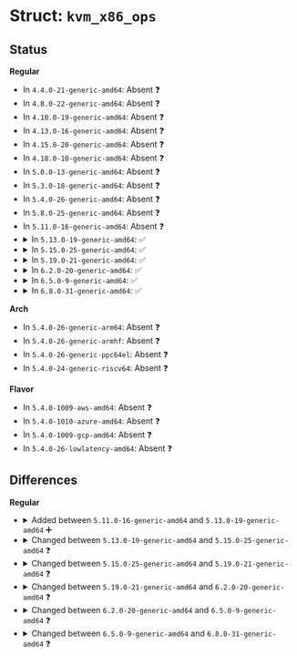 # Struct: <code>kvm_x86_ops</code>

## Status
<b>Regular</b>
<ul>
<li>
In <code>4.4.0-21-generic-amd64</code>: Absent ❓
</li>
<li>
In <code>4.8.0-22-generic-amd64</code>: Absent ❓
</li>
<li>
In <code>4.10.0-19-generic-amd64</code>: Absent ❓
</li>
<li>
In <code>4.13.0-16-generic-amd64</code>: Absent ❓
</li>
<li>
In <code>4.15.0-20-generic-amd64</code>: Absent ❓
</li>
<li>
In <code>4.18.0-10-generic-amd64</code>: Absent ❓
</li>
<li>
In <code>5.0.0-13-generic-amd64</code>: Absent ❓
</li>
<li>
In <code>5.3.0-18-generic-amd64</code>: Absent ❓
</li>
<li>
In <code>5.4.0-26-generic-amd64</code>: Absent ❓
</li>
<li>
In <code>5.8.0-25-generic-amd64</code>: Absent ❓
</li>
<li>
In <code>5.11.0-16-generic-amd64</code>: Absent ❓
</li>
<li>
<details>
<summary>In <code>5.13.0-19-generic-amd64</code>: ✅</summary>

```c
struct kvm_x86_ops {
    int (*)() hardware_enable;
    void (*)() hardware_disable;
    void (*)() hardware_unsetup;
    bool (*)() cpu_has_accelerated_tpr;
    bool (*)(struct kvm *, u32) has_emulated_msr;
    void (*)(struct kvm_vcpu *) vcpu_after_set_cpuid;
    unsigned int vm_size;
    int (*)(struct kvm *) vm_init;
    void (*)(struct kvm *) vm_destroy;
    int (*)(struct kvm_vcpu *) vcpu_create;
    void (*)(struct kvm_vcpu *) vcpu_free;
    void (*)(struct kvm_vcpu *, bool) vcpu_reset;
    void (*)(struct kvm_vcpu *) prepare_guest_switch;
    void (*)(struct kvm_vcpu *, int) vcpu_load;
    void (*)(struct kvm_vcpu *) vcpu_put;
    void (*)(struct kvm_vcpu *) update_exception_bitmap;
    int (*)(struct kvm_vcpu *, struct msr_data *) get_msr;
    int (*)(struct kvm_vcpu *, struct msr_data *) set_msr;
    u64 (*)(struct kvm_vcpu *, int) get_segment_base;
    void (*)(struct kvm_vcpu *, struct kvm_segment *, int) get_segment;
    int (*)(struct kvm_vcpu *) get_cpl;
    void (*)(struct kvm_vcpu *, struct kvm_segment *, int) set_segment;
    void (*)(struct kvm_vcpu *, int *, int *) get_cs_db_l_bits;
    void (*)(struct kvm_vcpu *, long unsigned int) set_cr0;
    bool (*)(struct kvm_vcpu *, long unsigned int) is_valid_cr4;
    void (*)(struct kvm_vcpu *, long unsigned int) set_cr4;
    int (*)(struct kvm_vcpu *, u64) set_efer;
    void (*)(struct kvm_vcpu *, struct desc_ptr *) get_idt;
    void (*)(struct kvm_vcpu *, struct desc_ptr *) set_idt;
    void (*)(struct kvm_vcpu *, struct desc_ptr *) get_gdt;
    void (*)(struct kvm_vcpu *, struct desc_ptr *) set_gdt;
    void (*)(struct kvm_vcpu *) sync_dirty_debug_regs;
    void (*)(struct kvm_vcpu *, long unsigned int) set_dr7;
    void (*)(struct kvm_vcpu *, enum kvm_reg) cache_reg;
    long unsigned int (*)(struct kvm_vcpu *) get_rflags;
    void (*)(struct kvm_vcpu *, long unsigned int) set_rflags;
    void (*)(struct kvm_vcpu *) tlb_flush_all;
    void (*)(struct kvm_vcpu *) tlb_flush_current;
    int (*)(struct kvm *) tlb_remote_flush;
    int (*)(struct kvm *, struct kvm_tlb_range *) tlb_remote_flush_with_range;
    void (*)(struct kvm_vcpu *, gva_t) tlb_flush_gva;
    void (*)(struct kvm_vcpu *) tlb_flush_guest;
    enum exit_fastpath_completion (*)(struct kvm_vcpu *) run;
    int (*)(struct kvm_vcpu *, enum exit_fastpath_completion) handle_exit;
    int (*)(struct kvm_vcpu *) skip_emulated_instruction;
    void (*)(struct kvm_vcpu *) update_emulated_instruction;
    void (*)(struct kvm_vcpu *, int) set_interrupt_shadow;
    u32 (*)(struct kvm_vcpu *) get_interrupt_shadow;
    void (*)(struct kvm_vcpu *, unsigned char *) patch_hypercall;
    void (*)(struct kvm_vcpu *) set_irq;
    void (*)(struct kvm_vcpu *) set_nmi;
    void (*)(struct kvm_vcpu *) queue_exception;
    void (*)(struct kvm_vcpu *) cancel_injection;
    int (*)(struct kvm_vcpu *, bool) interrupt_allowed;
    int (*)(struct kvm_vcpu *, bool) nmi_allowed;
    bool (*)(struct kvm_vcpu *) get_nmi_mask;
    void (*)(struct kvm_vcpu *, bool) set_nmi_mask;
    void (*)(struct kvm_vcpu *) enable_nmi_window;
    void (*)(struct kvm_vcpu *) enable_irq_window;
    void (*)(struct kvm_vcpu *, int, int) update_cr8_intercept;
    bool (*)(ulong) check_apicv_inhibit_reasons;
    void (*)(struct kvm *, bool) pre_update_apicv_exec_ctrl;
    void (*)(struct kvm_vcpu *) refresh_apicv_exec_ctrl;
    void (*)(struct kvm_vcpu *, int) hwapic_irr_update;
    void (*)(struct kvm_vcpu *, int) hwapic_isr_update;
    bool (*)(struct kvm_vcpu *) guest_apic_has_interrupt;
    void (*)(struct kvm_vcpu *, u64 *) load_eoi_exitmap;
    void (*)(struct kvm_vcpu *) set_virtual_apic_mode;
    void (*)(struct kvm_vcpu *) set_apic_access_page_addr;
    int (*)(struct kvm_vcpu *, int) deliver_posted_interrupt;
    int (*)(struct kvm_vcpu *) sync_pir_to_irr;
    int (*)(struct kvm *, unsigned int) set_tss_addr;
    int (*)(struct kvm *, u64) set_identity_map_addr;
    u64 (*)(struct kvm_vcpu *, gfn_t, bool) get_mt_mask;
    void (*)(struct kvm_vcpu *, hpa_t, int) load_mmu_pgd;
    bool (*)() has_wbinvd_exit;
    u64 (*)(struct kvm_vcpu *, u64) write_l1_tsc_offset;
    void (*)(struct kvm_vcpu *, u64 *, u64 *, u32 *, u32 *) get_exit_info;
    int (*)(struct kvm_vcpu *, struct x86_instruction_info *, enum x86_intercept_stage, struct x86_exception *) check_intercept;
    void (*)(struct kvm_vcpu *) handle_exit_irqoff;
    void (*)(struct kvm_vcpu *) request_immediate_exit;
    void (*)(struct kvm_vcpu *, int) sched_in;
    int cpu_dirty_log_size;
    void (*)(struct kvm_vcpu *) update_cpu_dirty_logging;
    const struct kvm_pmu_ops * pmu_ops;
    const struct kvm_x86_nested_ops * nested_ops;
    int (*)(struct kvm_vcpu *) pre_block;
    void (*)(struct kvm_vcpu *) post_block;
    void (*)(struct kvm_vcpu *) vcpu_blocking;
    void (*)(struct kvm_vcpu *) vcpu_unblocking;
    int (*)(struct kvm *, unsigned int, uint32_t, bool) update_pi_irte;
    void (*)(struct kvm *) start_assignment;
    void (*)(struct kvm_vcpu *) apicv_post_state_restore;
    bool (*)(struct kvm_vcpu *) dy_apicv_has_pending_interrupt;
    int (*)(struct kvm_vcpu *, u64, bool *) set_hv_timer;
    void (*)(struct kvm_vcpu *) cancel_hv_timer;
    void (*)(struct kvm_vcpu *) setup_mce;
    int (*)(struct kvm_vcpu *, bool) smi_allowed;
    int (*)(struct kvm_vcpu *, char *) pre_enter_smm;
    int (*)(struct kvm_vcpu *, const char *) pre_leave_smm;
    void (*)(struct kvm_vcpu *) enable_smi_window;
    int (*)(struct kvm *, void *) mem_enc_op;
    int (*)(struct kvm *, struct kvm_enc_region *) mem_enc_reg_region;
    int (*)(struct kvm *, struct kvm_enc_region *) mem_enc_unreg_region;
    int (*)(struct kvm *, unsigned int) vm_copy_enc_context_from;
    int (*)(struct kvm_msr_entry *) get_msr_feature;
    bool (*)(struct kvm_vcpu *, void *, int) can_emulate_instruction;
    bool (*)(struct kvm_vcpu *) apic_init_signal_blocked;
    int (*)(struct kvm_vcpu *) enable_direct_tlbflush;
    void (*)(struct kvm_vcpu *) migrate_timers;
    void (*)(struct kvm_vcpu *) msr_filter_changed;
    int (*)(struct kvm_vcpu *, int) complete_emulated_msr;
    void (*)(struct kvm_vcpu *, u8) vcpu_deliver_sipi_vector;
}
```
</details>
</li>
<li>
<details>
<summary>In <code>5.15.0-25-generic-amd64</code>: ✅</summary>

```c
struct kvm_x86_ops {
    int (*)() hardware_enable;
    void (*)() hardware_disable;
    void (*)() hardware_unsetup;
    bool (*)() cpu_has_accelerated_tpr;
    bool (*)(struct kvm *, u32) has_emulated_msr;
    void (*)(struct kvm_vcpu *) vcpu_after_set_cpuid;
    unsigned int vm_size;
    int (*)(struct kvm *) vm_init;
    void (*)(struct kvm *) vm_destroy;
    int (*)(struct kvm_vcpu *) vcpu_create;
    void (*)(struct kvm_vcpu *) vcpu_free;
    void (*)(struct kvm_vcpu *, bool) vcpu_reset;
    void (*)(struct kvm_vcpu *) prepare_guest_switch;
    void (*)(struct kvm_vcpu *, int) vcpu_load;
    void (*)(struct kvm_vcpu *) vcpu_put;
    void (*)(struct kvm_vcpu *) update_exception_bitmap;
    int (*)(struct kvm_vcpu *, struct msr_data *) get_msr;
    int (*)(struct kvm_vcpu *, struct msr_data *) set_msr;
    u64 (*)(struct kvm_vcpu *, int) get_segment_base;
    void (*)(struct kvm_vcpu *, struct kvm_segment *, int) get_segment;
    int (*)(struct kvm_vcpu *) get_cpl;
    void (*)(struct kvm_vcpu *, struct kvm_segment *, int) set_segment;
    void (*)(struct kvm_vcpu *, int *, int *) get_cs_db_l_bits;
    void (*)(struct kvm_vcpu *, long unsigned int) set_cr0;
    bool (*)(struct kvm_vcpu *, long unsigned int) is_valid_cr4;
    void (*)(struct kvm_vcpu *, long unsigned int) set_cr4;
    int (*)(struct kvm_vcpu *, u64) set_efer;
    void (*)(struct kvm_vcpu *, struct desc_ptr *) get_idt;
    void (*)(struct kvm_vcpu *, struct desc_ptr *) set_idt;
    void (*)(struct kvm_vcpu *, struct desc_ptr *) get_gdt;
    void (*)(struct kvm_vcpu *, struct desc_ptr *) set_gdt;
    void (*)(struct kvm_vcpu *) sync_dirty_debug_regs;
    void (*)(struct kvm_vcpu *, long unsigned int) set_dr7;
    void (*)(struct kvm_vcpu *, enum kvm_reg) cache_reg;
    long unsigned int (*)(struct kvm_vcpu *) get_rflags;
    void (*)(struct kvm_vcpu *, long unsigned int) set_rflags;
    bool (*)(struct kvm_vcpu *) get_if_flag;
    void (*)(struct kvm_vcpu *) tlb_flush_all;
    void (*)(struct kvm_vcpu *) tlb_flush_current;
    int (*)(struct kvm *) tlb_remote_flush;
    int (*)(struct kvm *, struct kvm_tlb_range *) tlb_remote_flush_with_range;
    void (*)(struct kvm_vcpu *, gva_t) tlb_flush_gva;
    void (*)(struct kvm_vcpu *) tlb_flush_guest;
    enum exit_fastpath_completion (*)(struct kvm_vcpu *) run;
    int (*)(struct kvm_vcpu *, enum exit_fastpath_completion) handle_exit;
    int (*)(struct kvm_vcpu *) skip_emulated_instruction;
    void (*)(struct kvm_vcpu *) update_emulated_instruction;
    void (*)(struct kvm_vcpu *, int) set_interrupt_shadow;
    u32 (*)(struct kvm_vcpu *) get_interrupt_shadow;
    void (*)(struct kvm_vcpu *, unsigned char *) patch_hypercall;
    void (*)(struct kvm_vcpu *) set_irq;
    void (*)(struct kvm_vcpu *) set_nmi;
    void (*)(struct kvm_vcpu *) queue_exception;
    void (*)(struct kvm_vcpu *) cancel_injection;
    int (*)(struct kvm_vcpu *, bool) interrupt_allowed;
    int (*)(struct kvm_vcpu *, bool) nmi_allowed;
    bool (*)(struct kvm_vcpu *) get_nmi_mask;
    void (*)(struct kvm_vcpu *, bool) set_nmi_mask;
    void (*)(struct kvm_vcpu *) enable_nmi_window;
    void (*)(struct kvm_vcpu *) enable_irq_window;
    void (*)(struct kvm_vcpu *, int, int) update_cr8_intercept;
    bool (*)(ulong) check_apicv_inhibit_reasons;
    void (*)(struct kvm_vcpu *) refresh_apicv_exec_ctrl;
    void (*)(struct kvm_vcpu *, int) hwapic_irr_update;
    void (*)(struct kvm_vcpu *, int) hwapic_isr_update;
    bool (*)(struct kvm_vcpu *) guest_apic_has_interrupt;
    void (*)(struct kvm_vcpu *, u64 *) load_eoi_exitmap;
    void (*)(struct kvm_vcpu *) set_virtual_apic_mode;
    void (*)(struct kvm_vcpu *) set_apic_access_page_addr;
    int (*)(struct kvm_vcpu *, int) deliver_posted_interrupt;
    int (*)(struct kvm_vcpu *) sync_pir_to_irr;
    int (*)(struct kvm *, unsigned int) set_tss_addr;
    int (*)(struct kvm *, u64) set_identity_map_addr;
    u64 (*)(struct kvm_vcpu *, gfn_t, bool) get_mt_mask;
    void (*)(struct kvm_vcpu *, hpa_t, int) load_mmu_pgd;
    bool (*)() has_wbinvd_exit;
    u64 (*)(struct kvm_vcpu *) get_l2_tsc_offset;
    u64 (*)(struct kvm_vcpu *) get_l2_tsc_multiplier;
    void (*)(struct kvm_vcpu *, u64) write_tsc_offset;
    void (*)(struct kvm_vcpu *, u64) write_tsc_multiplier;
    void (*)(struct kvm_vcpu *, u64 *, u64 *, u32 *, u32 *) get_exit_info;
    int (*)(struct kvm_vcpu *, struct x86_instruction_info *, enum x86_intercept_stage, struct x86_exception *) check_intercept;
    void (*)(struct kvm_vcpu *) handle_exit_irqoff;
    void (*)(struct kvm_vcpu *) request_immediate_exit;
    void (*)(struct kvm_vcpu *, int) sched_in;
    int cpu_dirty_log_size;
    void (*)(struct kvm_vcpu *) update_cpu_dirty_logging;
    const struct kvm_pmu_ops * pmu_ops;
    const struct kvm_x86_nested_ops * nested_ops;
    int (*)(struct kvm_vcpu *) pre_block;
    void (*)(struct kvm_vcpu *) post_block;
    void (*)(struct kvm_vcpu *) vcpu_blocking;
    void (*)(struct kvm_vcpu *) vcpu_unblocking;
    int (*)(struct kvm *, unsigned int, uint32_t, bool) update_pi_irte;
    void (*)(struct kvm *) start_assignment;
    void (*)(struct kvm_vcpu *) apicv_post_state_restore;
    bool (*)(struct kvm_vcpu *) dy_apicv_has_pending_interrupt;
    int (*)(struct kvm_vcpu *, u64, bool *) set_hv_timer;
    void (*)(struct kvm_vcpu *) cancel_hv_timer;
    void (*)(struct kvm_vcpu *) setup_mce;
    int (*)(struct kvm_vcpu *, bool) smi_allowed;
    int (*)(struct kvm_vcpu *, char *) enter_smm;
    int (*)(struct kvm_vcpu *, const char *) leave_smm;
    void (*)(struct kvm_vcpu *) enable_smi_window;
    int (*)(struct kvm *, void *) mem_enc_op;
    int (*)(struct kvm *, struct kvm_enc_region *) mem_enc_reg_region;
    int (*)(struct kvm *, struct kvm_enc_region *) mem_enc_unreg_region;
    int (*)(struct kvm *, unsigned int) vm_copy_enc_context_from;
    int (*)(struct kvm_msr_entry *) get_msr_feature;
    bool (*)(struct kvm_vcpu *, void *, int) can_emulate_instruction;
    bool (*)(struct kvm_vcpu *) apic_init_signal_blocked;
    int (*)(struct kvm_vcpu *) enable_direct_tlbflush;
    void (*)(struct kvm_vcpu *) migrate_timers;
    void (*)(struct kvm_vcpu *) msr_filter_changed;
    int (*)(struct kvm_vcpu *, int) complete_emulated_msr;
    void (*)(struct kvm_vcpu *, u8) vcpu_deliver_sipi_vector;
}
```
</details>
</li>
<li>
<details>
<summary>In <code>5.19.0-21-generic-amd64</code>: ✅</summary>

```c
struct kvm_x86_ops {
    const char * name;
    int (*)() hardware_enable;
    void (*)() hardware_disable;
    void (*)() hardware_unsetup;
    bool (*)(struct kvm *, u32) has_emulated_msr;
    void (*)(struct kvm_vcpu *) vcpu_after_set_cpuid;
    unsigned int vm_size;
    int (*)(struct kvm *) vm_init;
    void (*)(struct kvm *) vm_destroy;
    int (*)(struct kvm_vcpu *) vcpu_create;
    void (*)(struct kvm_vcpu *) vcpu_free;
    void (*)(struct kvm_vcpu *, bool) vcpu_reset;
    void (*)(struct kvm_vcpu *) prepare_switch_to_guest;
    void (*)(struct kvm_vcpu *, int) vcpu_load;
    void (*)(struct kvm_vcpu *) vcpu_put;
    void (*)(struct kvm_vcpu *) update_exception_bitmap;
    int (*)(struct kvm_vcpu *, struct msr_data *) get_msr;
    int (*)(struct kvm_vcpu *, struct msr_data *) set_msr;
    u64 (*)(struct kvm_vcpu *, int) get_segment_base;
    void (*)(struct kvm_vcpu *, struct kvm_segment *, int) get_segment;
    int (*)(struct kvm_vcpu *) get_cpl;
    void (*)(struct kvm_vcpu *, struct kvm_segment *, int) set_segment;
    void (*)(struct kvm_vcpu *, int *, int *) get_cs_db_l_bits;
    void (*)(struct kvm_vcpu *, long unsigned int) set_cr0;
    void (*)(struct kvm_vcpu *, long unsigned int) post_set_cr3;
    bool (*)(struct kvm_vcpu *, long unsigned int) is_valid_cr4;
    void (*)(struct kvm_vcpu *, long unsigned int) set_cr4;
    int (*)(struct kvm_vcpu *, u64) set_efer;
    void (*)(struct kvm_vcpu *, struct desc_ptr *) get_idt;
    void (*)(struct kvm_vcpu *, struct desc_ptr *) set_idt;
    void (*)(struct kvm_vcpu *, struct desc_ptr *) get_gdt;
    void (*)(struct kvm_vcpu *, struct desc_ptr *) set_gdt;
    void (*)(struct kvm_vcpu *) sync_dirty_debug_regs;
    void (*)(struct kvm_vcpu *, long unsigned int) set_dr7;
    void (*)(struct kvm_vcpu *, enum kvm_reg) cache_reg;
    long unsigned int (*)(struct kvm_vcpu *) get_rflags;
    void (*)(struct kvm_vcpu *, long unsigned int) set_rflags;
    bool (*)(struct kvm_vcpu *) get_if_flag;
    void (*)(struct kvm_vcpu *) flush_tlb_all;
    void (*)(struct kvm_vcpu *) flush_tlb_current;
    int (*)(struct kvm *) tlb_remote_flush;
    int (*)(struct kvm *, struct kvm_tlb_range *) tlb_remote_flush_with_range;
    void (*)(struct kvm_vcpu *, gva_t) flush_tlb_gva;
    void (*)(struct kvm_vcpu *) flush_tlb_guest;
    int (*)(struct kvm_vcpu *) vcpu_pre_run;
    enum exit_fastpath_completion (*)(struct kvm_vcpu *) vcpu_run;
    int (*)(struct kvm_vcpu *, enum exit_fastpath_completion) handle_exit;
    int (*)(struct kvm_vcpu *) skip_emulated_instruction;
    void (*)(struct kvm_vcpu *) update_emulated_instruction;
    void (*)(struct kvm_vcpu *, int) set_interrupt_shadow;
    u32 (*)(struct kvm_vcpu *) get_interrupt_shadow;
    void (*)(struct kvm_vcpu *, unsigned char *) patch_hypercall;
    void (*)(struct kvm_vcpu *) inject_irq;
    void (*)(struct kvm_vcpu *) inject_nmi;
    void (*)(struct kvm_vcpu *) queue_exception;
    void (*)(struct kvm_vcpu *) cancel_injection;
    int (*)(struct kvm_vcpu *, bool) interrupt_allowed;
    int (*)(struct kvm_vcpu *, bool) nmi_allowed;
    bool (*)(struct kvm_vcpu *) get_nmi_mask;
    void (*)(struct kvm_vcpu *, bool) set_nmi_mask;
    void (*)(struct kvm_vcpu *) enable_nmi_window;
    void (*)(struct kvm_vcpu *) enable_irq_window;
    void (*)(struct kvm_vcpu *, int, int) update_cr8_intercept;
    bool (*)(enum kvm_apicv_inhibit) check_apicv_inhibit_reasons;
    void (*)(struct kvm_vcpu *) refresh_apicv_exec_ctrl;
    void (*)(struct kvm_vcpu *, int) hwapic_irr_update;
    void (*)(struct kvm_vcpu *, int) hwapic_isr_update;
    bool (*)(struct kvm_vcpu *) guest_apic_has_interrupt;
    void (*)(struct kvm_vcpu *, u64 *) load_eoi_exitmap;
    void (*)(struct kvm_vcpu *) set_virtual_apic_mode;
    void (*)(struct kvm_vcpu *) set_apic_access_page_addr;
    void (*)(struct kvm_lapic *, int, int, int) deliver_interrupt;
    int (*)(struct kvm_vcpu *) sync_pir_to_irr;
    int (*)(struct kvm *, unsigned int) set_tss_addr;
    int (*)(struct kvm *, u64) set_identity_map_addr;
    u64 (*)(struct kvm_vcpu *, gfn_t, bool) get_mt_mask;
    void (*)(struct kvm_vcpu *, hpa_t, int) load_mmu_pgd;
    bool (*)() has_wbinvd_exit;
    u64 (*)(struct kvm_vcpu *) get_l2_tsc_offset;
    u64 (*)(struct kvm_vcpu *) get_l2_tsc_multiplier;
    void (*)(struct kvm_vcpu *, u64) write_tsc_offset;
    void (*)(struct kvm_vcpu *, u64) write_tsc_multiplier;
    void (*)(struct kvm_vcpu *, u32 *, u64 *, u64 *, u32 *, u32 *) get_exit_info;
    int (*)(struct kvm_vcpu *, struct x86_instruction_info *, enum x86_intercept_stage, struct x86_exception *) check_intercept;
    void (*)(struct kvm_vcpu *) handle_exit_irqoff;
    void (*)(struct kvm_vcpu *) request_immediate_exit;
    void (*)(struct kvm_vcpu *, int) sched_in;
    int cpu_dirty_log_size;
    void (*)(struct kvm_vcpu *) update_cpu_dirty_logging;
    const struct kvm_x86_nested_ops * nested_ops;
    void (*)(struct kvm_vcpu *) vcpu_blocking;
    void (*)(struct kvm_vcpu *) vcpu_unblocking;
    int (*)(struct kvm *, unsigned int, uint32_t, bool) pi_update_irte;
    void (*)(struct kvm *) pi_start_assignment;
    void (*)(struct kvm_vcpu *) apicv_post_state_restore;
    bool (*)(struct kvm_vcpu *) dy_apicv_has_pending_interrupt;
    int (*)(struct kvm_vcpu *, u64, bool *) set_hv_timer;
    void (*)(struct kvm_vcpu *) cancel_hv_timer;
    void (*)(struct kvm_vcpu *) setup_mce;
    int (*)(struct kvm_vcpu *, bool) smi_allowed;
    int (*)(struct kvm_vcpu *, char *) enter_smm;
    int (*)(struct kvm_vcpu *, const char *) leave_smm;
    void (*)(struct kvm_vcpu *) enable_smi_window;
    int (*)(struct kvm *, void *) mem_enc_ioctl;
    int (*)(struct kvm *, struct kvm_enc_region *) mem_enc_register_region;
    int (*)(struct kvm *, struct kvm_enc_region *) mem_enc_unregister_region;
    int (*)(struct kvm *, unsigned int) vm_copy_enc_context_from;
    int (*)(struct kvm *, unsigned int) vm_move_enc_context_from;
    void (*)(struct kvm *) guest_memory_reclaimed;
    int (*)(struct kvm_msr_entry *) get_msr_feature;
    bool (*)(struct kvm_vcpu *, int, void *, int) can_emulate_instruction;
    bool (*)(struct kvm_vcpu *) apic_init_signal_blocked;
    int (*)(struct kvm_vcpu *) enable_direct_tlbflush;
    void (*)(struct kvm_vcpu *) migrate_timers;
    void (*)(struct kvm_vcpu *) msr_filter_changed;
    int (*)(struct kvm_vcpu *, int) complete_emulated_msr;
    void (*)(struct kvm_vcpu *, u8) vcpu_deliver_sipi_vector;
    long unsigned int (*)(struct kvm_vcpu *) vcpu_get_apicv_inhibit_reasons;
}
```
</details>
</li>
<li>
<details>
<summary>In <code>6.2.0-20-generic-amd64</code>: ✅</summary>

```c
struct kvm_x86_ops {
    const char * name;
    int (*)() hardware_enable;
    void (*)() hardware_disable;
    void (*)() hardware_unsetup;
    bool (*)(struct kvm *, u32) has_emulated_msr;
    void (*)(struct kvm_vcpu *) vcpu_after_set_cpuid;
    unsigned int vm_size;
    int (*)(struct kvm *) vm_init;
    void (*)(struct kvm *) vm_destroy;
    int (*)(struct kvm *) vcpu_precreate;
    int (*)(struct kvm_vcpu *) vcpu_create;
    void (*)(struct kvm_vcpu *) vcpu_free;
    void (*)(struct kvm_vcpu *, bool) vcpu_reset;
    void (*)(struct kvm_vcpu *) prepare_switch_to_guest;
    void (*)(struct kvm_vcpu *, int) vcpu_load;
    void (*)(struct kvm_vcpu *) vcpu_put;
    void (*)(struct kvm_vcpu *) update_exception_bitmap;
    int (*)(struct kvm_vcpu *, struct msr_data *) get_msr;
    int (*)(struct kvm_vcpu *, struct msr_data *) set_msr;
    u64 (*)(struct kvm_vcpu *, int) get_segment_base;
    void (*)(struct kvm_vcpu *, struct kvm_segment *, int) get_segment;
    int (*)(struct kvm_vcpu *) get_cpl;
    void (*)(struct kvm_vcpu *, struct kvm_segment *, int) set_segment;
    void (*)(struct kvm_vcpu *, int *, int *) get_cs_db_l_bits;
    void (*)(struct kvm_vcpu *, long unsigned int) set_cr0;
    void (*)(struct kvm_vcpu *, long unsigned int) post_set_cr3;
    bool (*)(struct kvm_vcpu *, long unsigned int) is_valid_cr4;
    void (*)(struct kvm_vcpu *, long unsigned int) set_cr4;
    int (*)(struct kvm_vcpu *, u64) set_efer;
    void (*)(struct kvm_vcpu *, struct desc_ptr *) get_idt;
    void (*)(struct kvm_vcpu *, struct desc_ptr *) set_idt;
    void (*)(struct kvm_vcpu *, struct desc_ptr *) get_gdt;
    void (*)(struct kvm_vcpu *, struct desc_ptr *) set_gdt;
    void (*)(struct kvm_vcpu *) sync_dirty_debug_regs;
    void (*)(struct kvm_vcpu *, long unsigned int) set_dr7;
    void (*)(struct kvm_vcpu *, enum kvm_reg) cache_reg;
    long unsigned int (*)(struct kvm_vcpu *) get_rflags;
    void (*)(struct kvm_vcpu *, long unsigned int) set_rflags;
    bool (*)(struct kvm_vcpu *) get_if_flag;
    void (*)(struct kvm_vcpu *) flush_tlb_all;
    void (*)(struct kvm_vcpu *) flush_tlb_current;
    int (*)(struct kvm *) tlb_remote_flush;
    int (*)(struct kvm *, struct kvm_tlb_range *) tlb_remote_flush_with_range;
    void (*)(struct kvm_vcpu *, gva_t) flush_tlb_gva;
    void (*)(struct kvm_vcpu *) flush_tlb_guest;
    int (*)(struct kvm_vcpu *) vcpu_pre_run;
    enum exit_fastpath_completion (*)(struct kvm_vcpu *) vcpu_run;
    int (*)(struct kvm_vcpu *, enum exit_fastpath_completion) handle_exit;
    int (*)(struct kvm_vcpu *) skip_emulated_instruction;
    void (*)(struct kvm_vcpu *) update_emulated_instruction;
    void (*)(struct kvm_vcpu *, int) set_interrupt_shadow;
    u32 (*)(struct kvm_vcpu *) get_interrupt_shadow;
    void (*)(struct kvm_vcpu *, unsigned char *) patch_hypercall;
    void (*)(struct kvm_vcpu *, bool) inject_irq;
    void (*)(struct kvm_vcpu *) inject_nmi;
    void (*)(struct kvm_vcpu *) inject_exception;
    void (*)(struct kvm_vcpu *) cancel_injection;
    int (*)(struct kvm_vcpu *, bool) interrupt_allowed;
    int (*)(struct kvm_vcpu *, bool) nmi_allowed;
    bool (*)(struct kvm_vcpu *) get_nmi_mask;
    void (*)(struct kvm_vcpu *, bool) set_nmi_mask;
    void (*)(struct kvm_vcpu *) enable_nmi_window;
    void (*)(struct kvm_vcpu *) enable_irq_window;
    void (*)(struct kvm_vcpu *, int, int) update_cr8_intercept;
    bool (*)(enum kvm_apicv_inhibit) check_apicv_inhibit_reasons;
    void (*)(struct kvm_vcpu *) refresh_apicv_exec_ctrl;
    void (*)(struct kvm_vcpu *, int) hwapic_irr_update;
    void (*)(int) hwapic_isr_update;
    bool (*)(struct kvm_vcpu *) guest_apic_has_interrupt;
    void (*)(struct kvm_vcpu *, u64 *) load_eoi_exitmap;
    void (*)(struct kvm_vcpu *) set_virtual_apic_mode;
    void (*)(struct kvm_vcpu *) set_apic_access_page_addr;
    void (*)(struct kvm_lapic *, int, int, int) deliver_interrupt;
    int (*)(struct kvm_vcpu *) sync_pir_to_irr;
    int (*)(struct kvm *, unsigned int) set_tss_addr;
    int (*)(struct kvm *, u64) set_identity_map_addr;
    u8 (*)(struct kvm_vcpu *, gfn_t, bool) get_mt_mask;
    void (*)(struct kvm_vcpu *, hpa_t, int) load_mmu_pgd;
    bool (*)() has_wbinvd_exit;
    u64 (*)(struct kvm_vcpu *) get_l2_tsc_offset;
    u64 (*)(struct kvm_vcpu *) get_l2_tsc_multiplier;
    void (*)(struct kvm_vcpu *, u64) write_tsc_offset;
    void (*)(struct kvm_vcpu *, u64) write_tsc_multiplier;
    void (*)(struct kvm_vcpu *, u32 *, u64 *, u64 *, u32 *, u32 *) get_exit_info;
    int (*)(struct kvm_vcpu *, struct x86_instruction_info *, enum x86_intercept_stage, struct x86_exception *) check_intercept;
    void (*)(struct kvm_vcpu *) handle_exit_irqoff;
    void (*)(struct kvm_vcpu *) request_immediate_exit;
    void (*)(struct kvm_vcpu *, int) sched_in;
    int cpu_dirty_log_size;
    void (*)(struct kvm_vcpu *) update_cpu_dirty_logging;
    const struct kvm_x86_nested_ops * nested_ops;
    void (*)(struct kvm_vcpu *) vcpu_blocking;
    void (*)(struct kvm_vcpu *) vcpu_unblocking;
    int (*)(struct kvm *, unsigned int, uint32_t, bool) pi_update_irte;
    void (*)(struct kvm *) pi_start_assignment;
    void (*)(struct kvm_vcpu *) apicv_post_state_restore;
    bool (*)(struct kvm_vcpu *) dy_apicv_has_pending_interrupt;
    int (*)(struct kvm_vcpu *, u64, bool *) set_hv_timer;
    void (*)(struct kvm_vcpu *) cancel_hv_timer;
    void (*)(struct kvm_vcpu *) setup_mce;
    int (*)(struct kvm_vcpu *, bool) smi_allowed;
    int (*)(struct kvm_vcpu *, union kvm_smram *) enter_smm;
    int (*)(struct kvm_vcpu *, const union kvm_smram *) leave_smm;
    void (*)(struct kvm_vcpu *) enable_smi_window;
    int (*)(struct kvm *, void *) mem_enc_ioctl;
    int (*)(struct kvm *, struct kvm_enc_region *) mem_enc_register_region;
    int (*)(struct kvm *, struct kvm_enc_region *) mem_enc_unregister_region;
    int (*)(struct kvm *, unsigned int) vm_copy_enc_context_from;
    int (*)(struct kvm *, unsigned int) vm_move_enc_context_from;
    void (*)(struct kvm *) guest_memory_reclaimed;
    int (*)(struct kvm_msr_entry *) get_msr_feature;
    bool (*)(struct kvm_vcpu *, int, void *, int) can_emulate_instruction;
    bool (*)(struct kvm_vcpu *) apic_init_signal_blocked;
    int (*)(struct kvm_vcpu *) enable_l2_tlb_flush;
    void (*)(struct kvm_vcpu *) migrate_timers;
    void (*)(struct kvm_vcpu *) msr_filter_changed;
    int (*)(struct kvm_vcpu *, int) complete_emulated_msr;
    void (*)(struct kvm_vcpu *, u8) vcpu_deliver_sipi_vector;
    long unsigned int (*)(struct kvm_vcpu *) vcpu_get_apicv_inhibit_reasons;
}
```
</details>
</li>
<li>
<details>
<summary>In <code>6.5.0-9-generic-amd64</code>: ✅</summary>

```c
struct kvm_x86_ops {
    const char * name;
    int (*)() check_processor_compatibility;
    int (*)() hardware_enable;
    void (*)() hardware_disable;
    void (*)() hardware_unsetup;
    bool (*)(struct kvm *, u32) has_emulated_msr;
    void (*)(struct kvm_vcpu *) vcpu_after_set_cpuid;
    unsigned int vm_size;
    int (*)(struct kvm *) vm_init;
    void (*)(struct kvm *) vm_destroy;
    int (*)(struct kvm *) vcpu_precreate;
    int (*)(struct kvm_vcpu *) vcpu_create;
    void (*)(struct kvm_vcpu *) vcpu_free;
    void (*)(struct kvm_vcpu *, bool) vcpu_reset;
    void (*)(struct kvm_vcpu *) prepare_switch_to_guest;
    void (*)(struct kvm_vcpu *, int) vcpu_load;
    void (*)(struct kvm_vcpu *) vcpu_put;
    void (*)(struct kvm_vcpu *) update_exception_bitmap;
    int (*)(struct kvm_vcpu *, struct msr_data *) get_msr;
    int (*)(struct kvm_vcpu *, struct msr_data *) set_msr;
    u64 (*)(struct kvm_vcpu *, int) get_segment_base;
    void (*)(struct kvm_vcpu *, struct kvm_segment *, int) get_segment;
    int (*)(struct kvm_vcpu *) get_cpl;
    void (*)(struct kvm_vcpu *, struct kvm_segment *, int) set_segment;
    void (*)(struct kvm_vcpu *, int *, int *) get_cs_db_l_bits;
    bool (*)(struct kvm_vcpu *, long unsigned int) is_valid_cr0;
    void (*)(struct kvm_vcpu *, long unsigned int) set_cr0;
    void (*)(struct kvm_vcpu *, long unsigned int) post_set_cr3;
    bool (*)(struct kvm_vcpu *, long unsigned int) is_valid_cr4;
    void (*)(struct kvm_vcpu *, long unsigned int) set_cr4;
    int (*)(struct kvm_vcpu *, u64) set_efer;
    void (*)(struct kvm_vcpu *, struct desc_ptr *) get_idt;
    void (*)(struct kvm_vcpu *, struct desc_ptr *) set_idt;
    void (*)(struct kvm_vcpu *, struct desc_ptr *) get_gdt;
    void (*)(struct kvm_vcpu *, struct desc_ptr *) set_gdt;
    void (*)(struct kvm_vcpu *) sync_dirty_debug_regs;
    void (*)(struct kvm_vcpu *, long unsigned int) set_dr7;
    void (*)(struct kvm_vcpu *, enum kvm_reg) cache_reg;
    long unsigned int (*)(struct kvm_vcpu *) get_rflags;
    void (*)(struct kvm_vcpu *, long unsigned int) set_rflags;
    bool (*)(struct kvm_vcpu *) get_if_flag;
    void (*)(struct kvm_vcpu *) flush_tlb_all;
    void (*)(struct kvm_vcpu *) flush_tlb_current;
    int (*)(struct kvm *) flush_remote_tlbs;
    int (*)(struct kvm *, gfn_t, gfn_t) flush_remote_tlbs_range;
    void (*)(struct kvm_vcpu *, gva_t) flush_tlb_gva;
    void (*)(struct kvm_vcpu *) flush_tlb_guest;
    int (*)(struct kvm_vcpu *) vcpu_pre_run;
    enum exit_fastpath_completion (*)(struct kvm_vcpu *) vcpu_run;
    int (*)(struct kvm_vcpu *, enum exit_fastpath_completion) handle_exit;
    int (*)(struct kvm_vcpu *) skip_emulated_instruction;
    void (*)(struct kvm_vcpu *) update_emulated_instruction;
    void (*)(struct kvm_vcpu *, int) set_interrupt_shadow;
    u32 (*)(struct kvm_vcpu *) get_interrupt_shadow;
    void (*)(struct kvm_vcpu *, unsigned char *) patch_hypercall;
    void (*)(struct kvm_vcpu *, bool) inject_irq;
    void (*)(struct kvm_vcpu *) inject_nmi;
    void (*)(struct kvm_vcpu *) inject_exception;
    void (*)(struct kvm_vcpu *) cancel_injection;
    int (*)(struct kvm_vcpu *, bool) interrupt_allowed;
    int (*)(struct kvm_vcpu *, bool) nmi_allowed;
    bool (*)(struct kvm_vcpu *) get_nmi_mask;
    void (*)(struct kvm_vcpu *, bool) set_nmi_mask;
    bool (*)(struct kvm_vcpu *) is_vnmi_pending;
    bool (*)(struct kvm_vcpu *) set_vnmi_pending;
    void (*)(struct kvm_vcpu *) enable_nmi_window;
    void (*)(struct kvm_vcpu *) enable_irq_window;
    void (*)(struct kvm_vcpu *, int, int) update_cr8_intercept;
    bool (*)(enum kvm_apicv_inhibit) check_apicv_inhibit_reasons;
    const long unsigned int required_apicv_inhibits;
    bool allow_apicv_in_x2apic_without_x2apic_virtualization;
    void (*)(struct kvm_vcpu *) refresh_apicv_exec_ctrl;
    void (*)(struct kvm_vcpu *, int) hwapic_irr_update;
    void (*)(int) hwapic_isr_update;
    bool (*)(struct kvm_vcpu *) guest_apic_has_interrupt;
    void (*)(struct kvm_vcpu *, u64 *) load_eoi_exitmap;
    void (*)(struct kvm_vcpu *) set_virtual_apic_mode;
    void (*)(struct kvm_vcpu *) set_apic_access_page_addr;
    void (*)(struct kvm_lapic *, int, int, int) deliver_interrupt;
    int (*)(struct kvm_vcpu *) sync_pir_to_irr;
    int (*)(struct kvm *, unsigned int) set_tss_addr;
    int (*)(struct kvm *, u64) set_identity_map_addr;
    u8 (*)(struct kvm_vcpu *, gfn_t, bool) get_mt_mask;
    void (*)(struct kvm_vcpu *, hpa_t, int) load_mmu_pgd;
    bool (*)() has_wbinvd_exit;
    u64 (*)(struct kvm_vcpu *) get_l2_tsc_offset;
    u64 (*)(struct kvm_vcpu *) get_l2_tsc_multiplier;
    void (*)(struct kvm_vcpu *, u64) write_tsc_offset;
    void (*)(struct kvm_vcpu *, u64) write_tsc_multiplier;
    void (*)(struct kvm_vcpu *, u32 *, u64 *, u64 *, u32 *, u32 *) get_exit_info;
    int (*)(struct kvm_vcpu *, struct x86_instruction_info *, enum x86_intercept_stage, struct x86_exception *) check_intercept;
    void (*)(struct kvm_vcpu *) handle_exit_irqoff;
    void (*)(struct kvm_vcpu *) request_immediate_exit;
    void (*)(struct kvm_vcpu *, int) sched_in;
    int cpu_dirty_log_size;
    void (*)(struct kvm_vcpu *) update_cpu_dirty_logging;
    const struct kvm_x86_nested_ops * nested_ops;
    void (*)(struct kvm_vcpu *) vcpu_blocking;
    void (*)(struct kvm_vcpu *) vcpu_unblocking;
    int (*)(struct kvm *, unsigned int, uint32_t, bool) pi_update_irte;
    void (*)(struct kvm *) pi_start_assignment;
    void (*)(struct kvm_vcpu *) apicv_post_state_restore;
    bool (*)(struct kvm_vcpu *) dy_apicv_has_pending_interrupt;
    int (*)(struct kvm_vcpu *, u64, bool *) set_hv_timer;
    void (*)(struct kvm_vcpu *) cancel_hv_timer;
    void (*)(struct kvm_vcpu *) setup_mce;
    int (*)(struct kvm_vcpu *, bool) smi_allowed;
    int (*)(struct kvm_vcpu *, union kvm_smram *) enter_smm;
    int (*)(struct kvm_vcpu *, const union kvm_smram *) leave_smm;
    void (*)(struct kvm_vcpu *) enable_smi_window;
    int (*)(struct kvm *, void *) mem_enc_ioctl;
    int (*)(struct kvm *, struct kvm_enc_region *) mem_enc_register_region;
    int (*)(struct kvm *, struct kvm_enc_region *) mem_enc_unregister_region;
    int (*)(struct kvm *, unsigned int) vm_copy_enc_context_from;
    int (*)(struct kvm *, unsigned int) vm_move_enc_context_from;
    void (*)(struct kvm *) guest_memory_reclaimed;
    int (*)(struct kvm_msr_entry *) get_msr_feature;
    bool (*)(struct kvm_vcpu *, int, void *, int) can_emulate_instruction;
    bool (*)(struct kvm_vcpu *) apic_init_signal_blocked;
    int (*)(struct kvm_vcpu *) enable_l2_tlb_flush;
    void (*)(struct kvm_vcpu *) migrate_timers;
    void (*)(struct kvm_vcpu *) msr_filter_changed;
    int (*)(struct kvm_vcpu *, int) complete_emulated_msr;
    void (*)(struct kvm_vcpu *, u8) vcpu_deliver_sipi_vector;
    long unsigned int (*)(struct kvm_vcpu *) vcpu_get_apicv_inhibit_reasons;
}
```
</details>
</li>
<li>
<details>
<summary>In <code>6.8.0-31-generic-amd64</code>: ✅</summary>

```c
struct kvm_x86_ops {
    const char * name;
    int (*)() check_processor_compatibility;
    int (*)() hardware_enable;
    void (*)() hardware_disable;
    void (*)() hardware_unsetup;
    bool (*)(struct kvm *, u32) has_emulated_msr;
    void (*)(struct kvm_vcpu *) vcpu_after_set_cpuid;
    unsigned int vm_size;
    int (*)(struct kvm *) vm_init;
    void (*)(struct kvm *) vm_destroy;
    int (*)(struct kvm *) vcpu_precreate;
    int (*)(struct kvm_vcpu *) vcpu_create;
    void (*)(struct kvm_vcpu *) vcpu_free;
    void (*)(struct kvm_vcpu *, bool) vcpu_reset;
    void (*)(struct kvm_vcpu *) prepare_switch_to_guest;
    void (*)(struct kvm_vcpu *, int) vcpu_load;
    void (*)(struct kvm_vcpu *) vcpu_put;
    void (*)(struct kvm_vcpu *) update_exception_bitmap;
    int (*)(struct kvm_vcpu *, struct msr_data *) get_msr;
    int (*)(struct kvm_vcpu *, struct msr_data *) set_msr;
    u64 (*)(struct kvm_vcpu *, int) get_segment_base;
    void (*)(struct kvm_vcpu *, struct kvm_segment *, int) get_segment;
    int (*)(struct kvm_vcpu *) get_cpl;
    void (*)(struct kvm_vcpu *, struct kvm_segment *, int) set_segment;
    void (*)(struct kvm_vcpu *, int *, int *) get_cs_db_l_bits;
    bool (*)(struct kvm_vcpu *, long unsigned int) is_valid_cr0;
    void (*)(struct kvm_vcpu *, long unsigned int) set_cr0;
    void (*)(struct kvm_vcpu *, long unsigned int) post_set_cr3;
    bool (*)(struct kvm_vcpu *, long unsigned int) is_valid_cr4;
    void (*)(struct kvm_vcpu *, long unsigned int) set_cr4;
    int (*)(struct kvm_vcpu *, u64) set_efer;
    void (*)(struct kvm_vcpu *, struct desc_ptr *) get_idt;
    void (*)(struct kvm_vcpu *, struct desc_ptr *) set_idt;
    void (*)(struct kvm_vcpu *, struct desc_ptr *) get_gdt;
    void (*)(struct kvm_vcpu *, struct desc_ptr *) set_gdt;
    void (*)(struct kvm_vcpu *) sync_dirty_debug_regs;
    void (*)(struct kvm_vcpu *, long unsigned int) set_dr7;
    void (*)(struct kvm_vcpu *, enum kvm_reg) cache_reg;
    long unsigned int (*)(struct kvm_vcpu *) get_rflags;
    void (*)(struct kvm_vcpu *, long unsigned int) set_rflags;
    bool (*)(struct kvm_vcpu *) get_if_flag;
    void (*)(struct kvm_vcpu *) flush_tlb_all;
    void (*)(struct kvm_vcpu *) flush_tlb_current;
    int (*)(struct kvm *) flush_remote_tlbs;
    int (*)(struct kvm *, gfn_t, gfn_t) flush_remote_tlbs_range;
    void (*)(struct kvm_vcpu *, gva_t) flush_tlb_gva;
    void (*)(struct kvm_vcpu *) flush_tlb_guest;
    int (*)(struct kvm_vcpu *) vcpu_pre_run;
    enum exit_fastpath_completion (*)(struct kvm_vcpu *) vcpu_run;
    int (*)(struct kvm_vcpu *, enum exit_fastpath_completion) handle_exit;
    int (*)(struct kvm_vcpu *) skip_emulated_instruction;
    void (*)(struct kvm_vcpu *) update_emulated_instruction;
    void (*)(struct kvm_vcpu *, int) set_interrupt_shadow;
    u32 (*)(struct kvm_vcpu *) get_interrupt_shadow;
    void (*)(struct kvm_vcpu *, unsigned char *) patch_hypercall;
    void (*)(struct kvm_vcpu *, bool) inject_irq;
    void (*)(struct kvm_vcpu *) inject_nmi;
    void (*)(struct kvm_vcpu *) inject_exception;
    void (*)(struct kvm_vcpu *) cancel_injection;
    int (*)(struct kvm_vcpu *, bool) interrupt_allowed;
    int (*)(struct kvm_vcpu *, bool) nmi_allowed;
    bool (*)(struct kvm_vcpu *) get_nmi_mask;
    void (*)(struct kvm_vcpu *, bool) set_nmi_mask;
    bool (*)(struct kvm_vcpu *) is_vnmi_pending;
    bool (*)(struct kvm_vcpu *) set_vnmi_pending;
    void (*)(struct kvm_vcpu *) enable_nmi_window;
    void (*)(struct kvm_vcpu *) enable_irq_window;
    void (*)(struct kvm_vcpu *, int, int) update_cr8_intercept;
    bool (*)(enum kvm_apicv_inhibit) check_apicv_inhibit_reasons;
    const long unsigned int required_apicv_inhibits;
    bool allow_apicv_in_x2apic_without_x2apic_virtualization;
    void (*)(struct kvm_vcpu *) refresh_apicv_exec_ctrl;
    void (*)(struct kvm_vcpu *, int) hwapic_irr_update;
    void (*)(int) hwapic_isr_update;
    bool (*)(struct kvm_vcpu *) guest_apic_has_interrupt;
    void (*)(struct kvm_vcpu *, u64 *) load_eoi_exitmap;
    void (*)(struct kvm_vcpu *) set_virtual_apic_mode;
    void (*)(struct kvm_vcpu *) set_apic_access_page_addr;
    void (*)(struct kvm_lapic *, int, int, int) deliver_interrupt;
    int (*)(struct kvm_vcpu *) sync_pir_to_irr;
    int (*)(struct kvm *, unsigned int) set_tss_addr;
    int (*)(struct kvm *, u64) set_identity_map_addr;
    u8 (*)(struct kvm_vcpu *, gfn_t, bool) get_mt_mask;
    void (*)(struct kvm_vcpu *, hpa_t, int) load_mmu_pgd;
    bool (*)() has_wbinvd_exit;
    u64 (*)(struct kvm_vcpu *) get_l2_tsc_offset;
    u64 (*)(struct kvm_vcpu *) get_l2_tsc_multiplier;
    void (*)(struct kvm_vcpu *) write_tsc_offset;
    void (*)(struct kvm_vcpu *) write_tsc_multiplier;
    void (*)(struct kvm_vcpu *, u32 *, u64 *, u64 *, u32 *, u32 *) get_exit_info;
    int (*)(struct kvm_vcpu *, struct x86_instruction_info *, enum x86_intercept_stage, struct x86_exception *) check_intercept;
    void (*)(struct kvm_vcpu *) handle_exit_irqoff;
    void (*)(struct kvm_vcpu *) request_immediate_exit;
    void (*)(struct kvm_vcpu *, int) sched_in;
    int cpu_dirty_log_size;
    void (*)(struct kvm_vcpu *) update_cpu_dirty_logging;
    const struct kvm_x86_nested_ops * nested_ops;
    void (*)(struct kvm_vcpu *) vcpu_blocking;
    void (*)(struct kvm_vcpu *) vcpu_unblocking;
    int (*)(struct kvm *, unsigned int, uint32_t, bool) pi_update_irte;
    void (*)(struct kvm *) pi_start_assignment;
    void (*)(struct kvm_vcpu *) apicv_pre_state_restore;
    void (*)(struct kvm_vcpu *) apicv_post_state_restore;
    bool (*)(struct kvm_vcpu *) dy_apicv_has_pending_interrupt;
    int (*)(struct kvm_vcpu *, u64, bool *) set_hv_timer;
    void (*)(struct kvm_vcpu *) cancel_hv_timer;
    void (*)(struct kvm_vcpu *) setup_mce;
    int (*)(struct kvm_vcpu *, bool) smi_allowed;
    int (*)(struct kvm_vcpu *, union kvm_smram *) enter_smm;
    int (*)(struct kvm_vcpu *, const union kvm_smram *) leave_smm;
    void (*)(struct kvm_vcpu *) enable_smi_window;
    int (*)(struct kvm *, void *) mem_enc_ioctl;
    int (*)(struct kvm *, struct kvm_enc_region *) mem_enc_register_region;
    int (*)(struct kvm *, struct kvm_enc_region *) mem_enc_unregister_region;
    int (*)(struct kvm *, unsigned int) vm_copy_enc_context_from;
    int (*)(struct kvm *, unsigned int) vm_move_enc_context_from;
    void (*)(struct kvm *) guest_memory_reclaimed;
    int (*)(struct kvm_msr_entry *) get_msr_feature;
    int (*)(struct kvm_vcpu *, int, void *, int) check_emulate_instruction;
    bool (*)(struct kvm_vcpu *) apic_init_signal_blocked;
    int (*)(struct kvm_vcpu *) enable_l2_tlb_flush;
    void (*)(struct kvm_vcpu *) migrate_timers;
    void (*)(struct kvm_vcpu *) msr_filter_changed;
    int (*)(struct kvm_vcpu *, int) complete_emulated_msr;
    void (*)(struct kvm_vcpu *, u8) vcpu_deliver_sipi_vector;
    long unsigned int (*)(struct kvm_vcpu *) vcpu_get_apicv_inhibit_reasons;
    gva_t (*)(struct kvm_vcpu *, gva_t, unsigned int) get_untagged_addr;
}
```
</details>
</li>
</ul>
<b>Arch</b>
<ul>
<li>
In <code>5.4.0-26-generic-arm64</code>: Absent ❓
</li>
<li>
In <code>5.4.0-26-generic-armhf</code>: Absent ❓
</li>
<li>
In <code>5.4.0-26-generic-ppc64el</code>: Absent ❓
</li>
<li>
In <code>5.4.0-24-generic-riscv64</code>: Absent ❓
</li>
</ul>
<b>Flavor</b>
<ul>
<li>
In <code>5.4.0-1009-aws-amd64</code>: Absent ❓
</li>
<li>
In <code>5.4.0-1010-azure-amd64</code>: Absent ❓
</li>
<li>
In <code>5.4.0-1009-gcp-amd64</code>: Absent ❓
</li>
<li>
In <code>5.4.0-26-lowlatency-amd64</code>: Absent ❓
</li>
</ul>

## Differences
<b>Regular</b>
<ul>
<li>
<details>
<summary>Added between <code>5.11.0-16-generic-amd64</code> and <code>5.13.0-19-generic-amd64</code> ➕</summary>

```c
struct kvm_x86_ops {
    int (*)() hardware_enable;
    void (*)() hardware_disable;
    void (*)() hardware_unsetup;
    bool (*)() cpu_has_accelerated_tpr;
    bool (*)(struct kvm *, u32) has_emulated_msr;
    void (*)(struct kvm_vcpu *) vcpu_after_set_cpuid;
    unsigned int vm_size;
    int (*)(struct kvm *) vm_init;
    void (*)(struct kvm *) vm_destroy;
    int (*)(struct kvm_vcpu *) vcpu_create;
    void (*)(struct kvm_vcpu *) vcpu_free;
    void (*)(struct kvm_vcpu *, bool) vcpu_reset;
    void (*)(struct kvm_vcpu *) prepare_guest_switch;
    void (*)(struct kvm_vcpu *, int) vcpu_load;
    void (*)(struct kvm_vcpu *) vcpu_put;
    void (*)(struct kvm_vcpu *) update_exception_bitmap;
    int (*)(struct kvm_vcpu *, struct msr_data *) get_msr;
    int (*)(struct kvm_vcpu *, struct msr_data *) set_msr;
    u64 (*)(struct kvm_vcpu *, int) get_segment_base;
    void (*)(struct kvm_vcpu *, struct kvm_segment *, int) get_segment;
    int (*)(struct kvm_vcpu *) get_cpl;
    void (*)(struct kvm_vcpu *, struct kvm_segment *, int) set_segment;
    void (*)(struct kvm_vcpu *, int *, int *) get_cs_db_l_bits;
    void (*)(struct kvm_vcpu *, long unsigned int) set_cr0;
    bool (*)(struct kvm_vcpu *, long unsigned int) is_valid_cr4;
    void (*)(struct kvm_vcpu *, long unsigned int) set_cr4;
    int (*)(struct kvm_vcpu *, u64) set_efer;
    void (*)(struct kvm_vcpu *, struct desc_ptr *) get_idt;
    void (*)(struct kvm_vcpu *, struct desc_ptr *) set_idt;
    void (*)(struct kvm_vcpu *, struct desc_ptr *) get_gdt;
    void (*)(struct kvm_vcpu *, struct desc_ptr *) set_gdt;
    void (*)(struct kvm_vcpu *) sync_dirty_debug_regs;
    void (*)(struct kvm_vcpu *, long unsigned int) set_dr7;
    void (*)(struct kvm_vcpu *, enum kvm_reg) cache_reg;
    long unsigned int (*)(struct kvm_vcpu *) get_rflags;
    void (*)(struct kvm_vcpu *, long unsigned int) set_rflags;
    void (*)(struct kvm_vcpu *) tlb_flush_all;
    void (*)(struct kvm_vcpu *) tlb_flush_current;
    int (*)(struct kvm *) tlb_remote_flush;
    int (*)(struct kvm *, struct kvm_tlb_range *) tlb_remote_flush_with_range;
    void (*)(struct kvm_vcpu *, gva_t) tlb_flush_gva;
    void (*)(struct kvm_vcpu *) tlb_flush_guest;
    enum exit_fastpath_completion (*)(struct kvm_vcpu *) run;
    int (*)(struct kvm_vcpu *, enum exit_fastpath_completion) handle_exit;
    int (*)(struct kvm_vcpu *) skip_emulated_instruction;
    void (*)(struct kvm_vcpu *) update_emulated_instruction;
    void (*)(struct kvm_vcpu *, int) set_interrupt_shadow;
    u32 (*)(struct kvm_vcpu *) get_interrupt_shadow;
    void (*)(struct kvm_vcpu *, unsigned char *) patch_hypercall;
    void (*)(struct kvm_vcpu *) set_irq;
    void (*)(struct kvm_vcpu *) set_nmi;
    void (*)(struct kvm_vcpu *) queue_exception;
    void (*)(struct kvm_vcpu *) cancel_injection;
    int (*)(struct kvm_vcpu *, bool) interrupt_allowed;
    int (*)(struct kvm_vcpu *, bool) nmi_allowed;
    bool (*)(struct kvm_vcpu *) get_nmi_mask;
    void (*)(struct kvm_vcpu *, bool) set_nmi_mask;
    void (*)(struct kvm_vcpu *) enable_nmi_window;
    void (*)(struct kvm_vcpu *) enable_irq_window;
    void (*)(struct kvm_vcpu *, int, int) update_cr8_intercept;
    bool (*)(ulong) check_apicv_inhibit_reasons;
    void (*)(struct kvm *, bool) pre_update_apicv_exec_ctrl;
    void (*)(struct kvm_vcpu *) refresh_apicv_exec_ctrl;
    void (*)(struct kvm_vcpu *, int) hwapic_irr_update;
    void (*)(struct kvm_vcpu *, int) hwapic_isr_update;
    bool (*)(struct kvm_vcpu *) guest_apic_has_interrupt;
    void (*)(struct kvm_vcpu *, u64 *) load_eoi_exitmap;
    void (*)(struct kvm_vcpu *) set_virtual_apic_mode;
    void (*)(struct kvm_vcpu *) set_apic_access_page_addr;
    int (*)(struct kvm_vcpu *, int) deliver_posted_interrupt;
    int (*)(struct kvm_vcpu *) sync_pir_to_irr;
    int (*)(struct kvm *, unsigned int) set_tss_addr;
    int (*)(struct kvm *, u64) set_identity_map_addr;
    u64 (*)(struct kvm_vcpu *, gfn_t, bool) get_mt_mask;
    void (*)(struct kvm_vcpu *, hpa_t, int) load_mmu_pgd;
    bool (*)() has_wbinvd_exit;
    u64 (*)(struct kvm_vcpu *, u64) write_l1_tsc_offset;
    void (*)(struct kvm_vcpu *, u64 *, u64 *, u32 *, u32 *) get_exit_info;
    int (*)(struct kvm_vcpu *, struct x86_instruction_info *, enum x86_intercept_stage, struct x86_exception *) check_intercept;
    void (*)(struct kvm_vcpu *) handle_exit_irqoff;
    void (*)(struct kvm_vcpu *) request_immediate_exit;
    void (*)(struct kvm_vcpu *, int) sched_in;
    int cpu_dirty_log_size;
    void (*)(struct kvm_vcpu *) update_cpu_dirty_logging;
    const struct kvm_pmu_ops * pmu_ops;
    const struct kvm_x86_nested_ops * nested_ops;
    int (*)(struct kvm_vcpu *) pre_block;
    void (*)(struct kvm_vcpu *) post_block;
    void (*)(struct kvm_vcpu *) vcpu_blocking;
    void (*)(struct kvm_vcpu *) vcpu_unblocking;
    int (*)(struct kvm *, unsigned int, uint32_t, bool) update_pi_irte;
    void (*)(struct kvm *) start_assignment;
    void (*)(struct kvm_vcpu *) apicv_post_state_restore;
    bool (*)(struct kvm_vcpu *) dy_apicv_has_pending_interrupt;
    int (*)(struct kvm_vcpu *, u64, bool *) set_hv_timer;
    void (*)(struct kvm_vcpu *) cancel_hv_timer;
    void (*)(struct kvm_vcpu *) setup_mce;
    int (*)(struct kvm_vcpu *, bool) smi_allowed;
    int (*)(struct kvm_vcpu *, char *) pre_enter_smm;
    int (*)(struct kvm_vcpu *, const char *) pre_leave_smm;
    void (*)(struct kvm_vcpu *) enable_smi_window;
    int (*)(struct kvm *, void *) mem_enc_op;
    int (*)(struct kvm *, struct kvm_enc_region *) mem_enc_reg_region;
    int (*)(struct kvm *, struct kvm_enc_region *) mem_enc_unreg_region;
    int (*)(struct kvm *, unsigned int) vm_copy_enc_context_from;
    int (*)(struct kvm_msr_entry *) get_msr_feature;
    bool (*)(struct kvm_vcpu *, void *, int) can_emulate_instruction;
    bool (*)(struct kvm_vcpu *) apic_init_signal_blocked;
    int (*)(struct kvm_vcpu *) enable_direct_tlbflush;
    void (*)(struct kvm_vcpu *) migrate_timers;
    void (*)(struct kvm_vcpu *) msr_filter_changed;
    int (*)(struct kvm_vcpu *, int) complete_emulated_msr;
    void (*)(struct kvm_vcpu *, u8) vcpu_deliver_sipi_vector;
}
```
</details>
</li>
<li>
<details>
<summary>Changed between <code>5.13.0-19-generic-amd64</code> and <code>5.15.0-25-generic-amd64</code> ❓</summary>
<ul>
<li>
<b>Field added. </b>
<code>bool (*)(struct kvm_vcpu *) get_if_flag</code>
</li>
<li>
<b>Field added. </b>
<code>u64 (*)(struct kvm_vcpu *) get_l2_tsc_offset</code>
</li>
<li>
<b>Field added. </b>
<code>u64 (*)(struct kvm_vcpu *) get_l2_tsc_multiplier</code>
</li>
<li>
<b>Field added. </b>
<code>void (*)(struct kvm_vcpu *, u64) write_tsc_offset</code>
</li>
<li>
<b>Field added. </b>
<code>void (*)(struct kvm_vcpu *, u64) write_tsc_multiplier</code>
</li>
<li>
<b>Field added. </b>
<code>int (*)(struct kvm_vcpu *, char *) enter_smm</code>
</li>
<li>
<b>Field added. </b>
<code>int (*)(struct kvm_vcpu *, const char *) leave_smm</code>
</li>
<li>
<b>Field removed. </b>
<code>void (*)(struct kvm *, bool) pre_update_apicv_exec_ctrl</code>
</li>
<li>
<b>Field removed. </b>
<code>u64 (*)(struct kvm_vcpu *, u64) write_l1_tsc_offset</code>
</li>
<li>
<b>Field removed. </b>
<code>int (*)(struct kvm_vcpu *, char *) pre_enter_smm</code>
</li>
<li>
<b>Field removed. </b>
<code>int (*)(struct kvm_vcpu *, const char *) pre_leave_smm</code>
</li>
</ul>
</details>
</li>
<li>
<details>
<summary>Changed between <code>5.15.0-25-generic-amd64</code> and <code>5.19.0-21-generic-amd64</code> ❓</summary>
<ul>
<li>
<b>Field added. </b>
<code>const char * name</code>
</li>
<li>
<b>Field added. </b>
<code>void (*)(struct kvm_vcpu *) prepare_switch_to_guest</code>
</li>
<li>
<b>Field added. </b>
<code>void (*)(struct kvm_vcpu *, long unsigned int) post_set_cr3</code>
</li>
<li>
<b>Field added. </b>
<code>void (*)(struct kvm_vcpu *) flush_tlb_all</code>
</li>
<li>
<b>Field added. </b>
<code>void (*)(struct kvm_vcpu *) flush_tlb_current</code>
</li>
<li>
<b>Field added. </b>
<code>void (*)(struct kvm_vcpu *, gva_t) flush_tlb_gva</code>
</li>
<li>
<b>Field added. </b>
<code>void (*)(struct kvm_vcpu *) flush_tlb_guest</code>
</li>
<li>
<b>Field added. </b>
<code>int (*)(struct kvm_vcpu *) vcpu_pre_run</code>
</li>
<li>
<b>Field added. </b>
<code>enum exit_fastpath_completion (*)(struct kvm_vcpu *) vcpu_run</code>
</li>
<li>
<b>Field added. </b>
<code>void (*)(struct kvm_vcpu *) inject_irq</code>
</li>
<li>
<b>Field added. </b>
<code>void (*)(struct kvm_vcpu *) inject_nmi</code>
</li>
<li>
<b>Field added. </b>
<code>void (*)(struct kvm_lapic *, int, int, int) deliver_interrupt</code>
</li>
<li>
<b>Field added. </b>
<code>int (*)(struct kvm *, unsigned int, uint32_t, bool) pi_update_irte</code>
</li>
<li>
<b>Field added. </b>
<code>void (*)(struct kvm *) pi_start_assignment</code>
</li>
<li>
<b>Field added. </b>
<code>int (*)(struct kvm *, void *) mem_enc_ioctl</code>
</li>
<li>
<b>Field added. </b>
<code>int (*)(struct kvm *, struct kvm_enc_region *) mem_enc_register_region</code>
</li>
<li>
<b>Field added. </b>
<code>int (*)(struct kvm *, struct kvm_enc_region *) mem_enc_unregister_region</code>
</li>
<li>
<b>Field added. </b>
<code>int (*)(struct kvm *, unsigned int) vm_move_enc_context_from</code>
</li>
<li>
<b>Field added. </b>
<code>void (*)(struct kvm *) guest_memory_reclaimed</code>
</li>
<li>
<b>Field added. </b>
<code>long unsigned int (*)(struct kvm_vcpu *) vcpu_get_apicv_inhibit_reasons</code>
</li>
<li>
<b>Field removed. </b>
<code>bool (*)() cpu_has_accelerated_tpr</code>
</li>
<li>
<b>Field removed. </b>
<code>void (*)(struct kvm_vcpu *) prepare_guest_switch</code>
</li>
<li>
<b>Field removed. </b>
<code>void (*)(struct kvm_vcpu *) tlb_flush_all</code>
</li>
<li>
<b>Field removed. </b>
<code>void (*)(struct kvm_vcpu *) tlb_flush_current</code>
</li>
<li>
<b>Field removed. </b>
<code>void (*)(struct kvm_vcpu *, gva_t) tlb_flush_gva</code>
</li>
<li>
<b>Field removed. </b>
<code>void (*)(struct kvm_vcpu *) tlb_flush_guest</code>
</li>
<li>
<b>Field removed. </b>
<code>enum exit_fastpath_completion (*)(struct kvm_vcpu *) run</code>
</li>
<li>
<b>Field removed. </b>
<code>void (*)(struct kvm_vcpu *) set_irq</code>
</li>
<li>
<b>Field removed. </b>
<code>void (*)(struct kvm_vcpu *) set_nmi</code>
</li>
<li>
<b>Field removed. </b>
<code>int (*)(struct kvm_vcpu *, int) deliver_posted_interrupt</code>
</li>
<li>
<b>Field removed. </b>
<code>const struct kvm_pmu_ops * pmu_ops</code>
</li>
<li>
<b>Field removed. </b>
<code>int (*)(struct kvm_vcpu *) pre_block</code>
</li>
<li>
<b>Field removed. </b>
<code>void (*)(struct kvm_vcpu *) post_block</code>
</li>
<li>
<b>Field removed. </b>
<code>int (*)(struct kvm *, unsigned int, uint32_t, bool) update_pi_irte</code>
</li>
<li>
<b>Field removed. </b>
<code>void (*)(struct kvm *) start_assignment</code>
</li>
<li>
<b>Field removed. </b>
<code>int (*)(struct kvm *, void *) mem_enc_op</code>
</li>
<li>
<b>Field removed. </b>
<code>int (*)(struct kvm *, struct kvm_enc_region *) mem_enc_reg_region</code>
</li>
<li>
<b>Field removed. </b>
<code>int (*)(struct kvm *, struct kvm_enc_region *) mem_enc_unreg_region</code>
</li>
<li>
<b>Field type changed. </b>
<code>bool (*)(ulong) check_apicv_inhibit_reasons</code> ➡️ <code>bool (*)(enum kvm_apicv_inhibit) check_apicv_inhibit_reasons</code>
</li>
<li>
<b>Field type changed. </b>
<code>void (*)(struct kvm_vcpu *, u64 *, u64 *, u32 *, u32 *) get_exit_info</code> ➡️ <code>void (*)(struct kvm_vcpu *, u32 *, u64 *, u64 *, u32 *, u32 *) get_exit_info</code>
</li>
<li>
<b>Field type changed. </b>
<code>bool (*)(struct kvm_vcpu *, void *, int) can_emulate_instruction</code> ➡️ <code>bool (*)(struct kvm_vcpu *, int, void *, int) can_emulate_instruction</code>
</li>
</ul>
</details>
</li>
<li>
<details>
<summary>Changed between <code>5.19.0-21-generic-amd64</code> and <code>6.2.0-20-generic-amd64</code> ❓</summary>
<ul>
<li>
<b>Field added. </b>
<code>int (*)(struct kvm *) vcpu_precreate</code>
</li>
<li>
<b>Field added. </b>
<code>void (*)(struct kvm_vcpu *) inject_exception</code>
</li>
<li>
<b>Field added. </b>
<code>int (*)(struct kvm_vcpu *) enable_l2_tlb_flush</code>
</li>
<li>
<b>Field removed. </b>
<code>void (*)(struct kvm_vcpu *) queue_exception</code>
</li>
<li>
<b>Field removed. </b>
<code>int (*)(struct kvm_vcpu *) enable_direct_tlbflush</code>
</li>
<li>
<b>Field type changed. </b>
<code>void (*)(struct kvm_vcpu *) inject_irq</code> ➡️ <code>void (*)(struct kvm_vcpu *, bool) inject_irq</code>
</li>
<li>
<b>Field type changed. </b>
<code>void (*)(struct kvm_vcpu *, int) hwapic_isr_update</code> ➡️ <code>void (*)(int) hwapic_isr_update</code>
</li>
<li>
<b>Field type changed. </b>
<code>u64 (*)(struct kvm_vcpu *, gfn_t, bool) get_mt_mask</code> ➡️ <code>u8 (*)(struct kvm_vcpu *, gfn_t, bool) get_mt_mask</code>
</li>
<li>
<b>Field type changed. </b>
<code>int (*)(struct kvm_vcpu *, char *) enter_smm</code> ➡️ <code>int (*)(struct kvm_vcpu *, union kvm_smram *) enter_smm</code>
</li>
<li>
<b>Field type changed. </b>
<code>int (*)(struct kvm_vcpu *, const char *) leave_smm</code> ➡️ <code>int (*)(struct kvm_vcpu *, const union kvm_smram *) leave_smm</code>
</li>
</ul>
</details>
</li>
<li>
<details>
<summary>Changed between <code>6.2.0-20-generic-amd64</code> and <code>6.5.0-9-generic-amd64</code> ❓</summary>
<ul>
<li>
<b>Field added. </b>
<code>int (*)() check_processor_compatibility</code>
</li>
<li>
<b>Field added. </b>
<code>bool (*)(struct kvm_vcpu *, long unsigned int) is_valid_cr0</code>
</li>
<li>
<b>Field added. </b>
<code>int (*)(struct kvm *) flush_remote_tlbs</code>
</li>
<li>
<b>Field added. </b>
<code>int (*)(struct kvm *, gfn_t, gfn_t) flush_remote_tlbs_range</code>
</li>
<li>
<b>Field added. </b>
<code>bool (*)(struct kvm_vcpu *) is_vnmi_pending</code>
</li>
<li>
<b>Field added. </b>
<code>bool (*)(struct kvm_vcpu *) set_vnmi_pending</code>
</li>
<li>
<b>Field added. </b>
<code>const long unsigned int required_apicv_inhibits</code>
</li>
<li>
<b>Field added. </b>
<code>bool allow_apicv_in_x2apic_without_x2apic_virtualization</code>
</li>
<li>
<b>Field removed. </b>
<code>int (*)(struct kvm *) tlb_remote_flush</code>
</li>
<li>
<b>Field removed. </b>
<code>int (*)(struct kvm *, struct kvm_tlb_range *) tlb_remote_flush_with_range</code>
</li>
</ul>
</details>
</li>
<li>
<details>
<summary>Changed between <code>6.5.0-9-generic-amd64</code> and <code>6.8.0-31-generic-amd64</code> ❓</summary>
<ul>
<li>
<b>Field added. </b>
<code>void (*)(struct kvm_vcpu *) apicv_pre_state_restore</code>
</li>
<li>
<b>Field added. </b>
<code>int (*)(struct kvm_vcpu *, int, void *, int) check_emulate_instruction</code>
</li>
<li>
<b>Field added. </b>
<code>gva_t (*)(struct kvm_vcpu *, gva_t, unsigned int) get_untagged_addr</code>
</li>
<li>
<b>Field removed. </b>
<code>bool (*)(struct kvm_vcpu *, int, void *, int) can_emulate_instruction</code>
</li>
<li>
<b>Field type changed. </b>
<code>void (*)(struct kvm_vcpu *, u64) write_tsc_offset</code> ➡️ <code>void (*)(struct kvm_vcpu *) write_tsc_offset</code>
</li>
<li>
<b>Field type changed. </b>
<code>void (*)(struct kvm_vcpu *, u64) write_tsc_multiplier</code> ➡️ <code>void (*)(struct kvm_vcpu *) write_tsc_multiplier</code>
</li>
</ul>
</details>
</li>
</ul>
